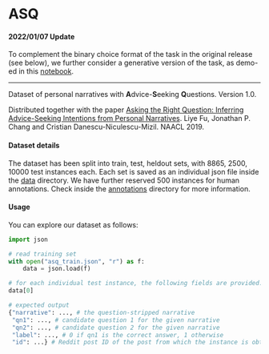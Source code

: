 # ASQ

#### 2022/01/07 Update #### 

To complement the binary choice format of the task in the original release (see below), we further consider a generative version of the task, as demo-ed in this [notebook](https://github.com/liye/ASQ/blob/generation/constructing_dataset_for_generative_ASQ.ipynb). 

------

Dataset of personal narratives with **A**dvice-**S**eeking **Q**uestions. Version 1.0.  

Distributed together with the paper [Asking the Right Question: Inferring Advice-Seeking Intentions from Personal Narratives](http://www.cs.cornell.edu/~cristian/Advice-seeking_intentions.html). Liye Fu, Jonathan P. Chang and Cristian Danescu-Niculescu-Mizil. NAACL 2019. 

#### Dataset details

The dataset has been split into train, test, heldout sets, with 8865, 2500, 10000 test instances each. Each set is saved as an individual json file inside the [data](https://github.com/cornellNLP/ASQ/tree/master/data) directory. We have further reserved 500 instances for human annotations. Check inside the [annotations](https://github.com/cornellNLP/ASQ/tree/master/annotations) directory for more information. 

#### Usage

You can explore our dataset as follows: 

```python
import json

# read training set
with open("asq_train.json", "r") as f:
	data = json.load(f)

# for each individual test instance, the following fields are provided:
data[0]

# expected output
{"narrative": ..., # the question-stripped narrative 
 "qn1": ..., # candidate question 1 for the given narrative 
 "qn2": ..., # candidate question 2 for the given narrative
 "label": ..., # 0 if qn1 is the correct answer, 1 otherwise
 "id": ...} # Reddit post ID of the post from which the instance is obtained
```
